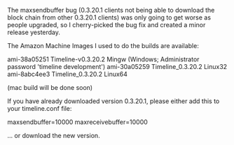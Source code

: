 The maxsendbuffer bug (0.3.20.1 clients not being able to download the block chain from other 0.3.20.1 clients) was only going to get
worse as people upgraded, so I cherry-picked the bug fix and created a minor release yesterday.

The Amazon Machine Images I used to do the builds are available:

  ami-38a05251   Timeline-v0.3.20.2 Mingw    (Windows; Administrator password 'timeline development')
  ami-30a05259   Timeline_0.3.20.2 Linux32
  ami-8abc4ee3   Timeline_0.3.20.2 Linux64

(mac build will be done soon)

If you have already downloaded version 0.3.20.1, please either add this to your timeline.conf file:

  maxsendbuffer=10000
  maxreceivebuffer=10000

... or download the new version.
